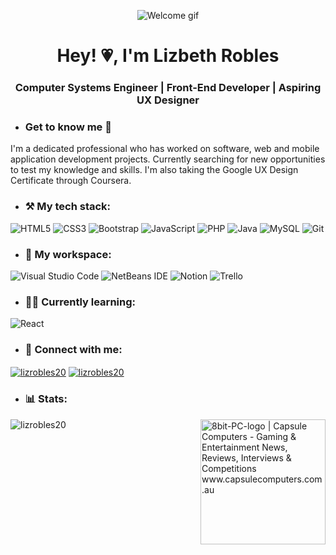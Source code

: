 <p align="center"><img align="center" src="https://github.com/lizrobles20/lizrobles20/assets/60887109/c6ab213f-cf5d-4e1d-b933-e1822523eda7" alt="Welcome gif"/>
</p>

<h1 align="center">Hey! 💗, I'm Lizbeth Robles</h1>
<h3 align="center">Computer Systems Engineer | Front-End Developer | Aspiring UX Designer</h3>

- <h3>Get to know me 👋</h3>
<p>I'm a dedicated professional who has worked on software, web and mobile application development projects. Currently searching for new opportunities to test my knowledge and skills. I'm also taking the Google UX Design Certificate through Coursera.</p>

- <h3>⚒️ My tech stack:</h3>

![HTML5](https://img.shields.io/badge/html5-%23E34F26.svg?style=for-the-badge&logo=html5&logoColor=white)
![CSS3](https://img.shields.io/badge/css3-%231572B6.svg?style=for-the-badge&logo=css3&logoColor=white)
![Bootstrap](https://img.shields.io/badge/bootstrap-%238511FA.svg?style=for-the-badge&logo=bootstrap&logoColor=white)
![JavaScript](https://img.shields.io/badge/javascript-%23F7DF1E.svg?style=for-the-badge&logo=javascript&logoColor=black)
![PHP](https://img.shields.io/badge/php-%23777BB4.svg?style=for-the-badge&logo=php&logoColor=white)
![Java](https://img.shields.io/badge/java-%23ED8B00.svg?style=for-the-badge&logo=openjdk&logoColor=white)
![MySQL](https://img.shields.io/badge/MySQL-005C84?style=for-the-badge&logo=mysql&logoColor=white)
![Git](https://img.shields.io/badge/git-%23F05033.svg?style=for-the-badge&logo=git&logoColor=white)

- <h3>👾 My workspace:</h3>

![Visual Studio Code](https://img.shields.io/badge/Visual%20Studio%20Code-0078d7.svg?style=for-the-badge&logo=visual-studio-code&logoColor=white)
![NetBeans IDE](https://img.shields.io/badge/NetBeansIDE-1B6AC6.svg?style=for-the-badge&logo=apache-netbeans-ide&logoColor=white)
![Notion](https://img.shields.io/badge/Notion-%23000000.svg?style=for-the-badge&logo=notion&logoColor=white)
![Trello](https://img.shields.io/badge/Trello-%23026AA7.svg?style=for-the-badge&logo=Trello&logoColor=white)

- <h3>👩‍💻 Currently learning:</h3>

![React](https://img.shields.io/badge/react-%2361DAFB.svg?style=for-the-badge&logo=react&logoColor=black)

- <h3 align="left">🚀 Connect with me:</h3>
<p align="left">
<a href="https://linkedin.com/in/lizrobles20" target="_blank"><img align="center" src="https://img.shields.io/badge/linkedin-%230077B5.svg?style=for-the-badge&logo=linkedin&logoColor=white" alt="lizrobles20"/></a>
<a href="mailto:lizirobles20@gmail.com" target="_blank"><img align="center" src="https://img.shields.io/badge/Gmail-D14836?style=for-the-badge&logo=gmail&logoColor=white" alt="lizrobles20"/></a>
</p>

- <h3 align="left">📊 Stats:</h3>
<p><img align="center" src="https://github-readme-stats.vercel.app/api/top-langs?username=lizrobles20&show_icons=true&theme=dracula&title_color=e59eff&locale=en&layout=compact" alt="lizrobles20" /><img align="right" height="200" src="https://github.com/lizrobles20/lizrobles20/assets/60887109/1d21d7f5-a038-4690-8d6f-1da0a1273d6a" alt="8bit-PC-logo | Capsule Computers - Gaming & Entertainment News, Reviews, Interviews & Competitions www.capsulecomputers.com.au" />
</p>

